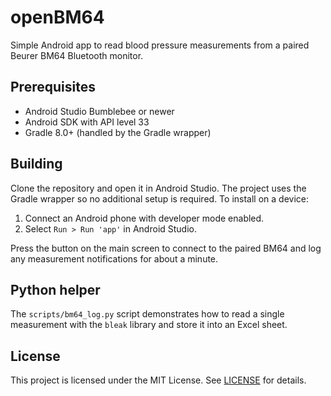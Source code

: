 # openBM64

Simple Android app to read blood pressure measurements from a paired Beurer BM64 Bluetooth monitor.

## Prerequisites

- Android Studio Bumblebee or newer
- Android SDK with API level 33
- Gradle 8.0+ (handled by the Gradle wrapper)

## Building

Clone the repository and open it in Android Studio. The project uses the Gradle wrapper so no additional setup is required. To install on a device:

1. Connect an Android phone with developer mode enabled.
2. Select `Run > Run 'app'` in Android Studio.

Press the button on the main screen to connect to the paired BM64 and log any measurement notifications for about a minute.

## Python helper

The `scripts/bm64_log.py` script demonstrates how to read a single measurement with the `bleak` library and store it into an Excel sheet.

## License

This project is licensed under the MIT License. See [LICENSE](LICENSE) for details.
